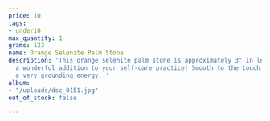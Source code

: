 ```yaml
---
price: 10
tags:
- under10
max_quantity: 1
grams: 123
name: Orange Selenite Palm Stone
description: 'This orange selenite palm stone is approximately 3" in length and provides
  a wonderful addition to your self-care practice! Smooth to the touch and provides
  a very grounding energy. '
album:
- "/uploads/dsc_0151.jpg"
out_of_stock: false

---
```


